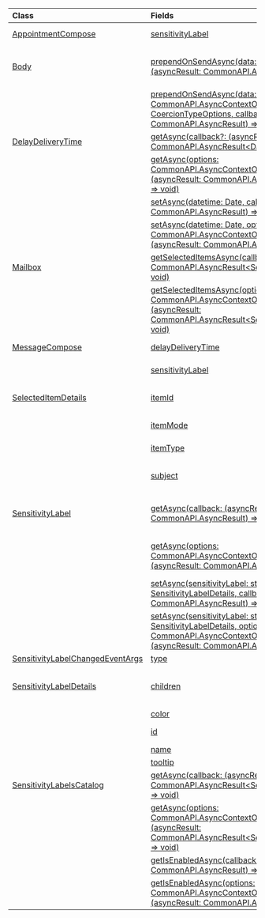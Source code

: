 | Class | Fields | Description |
|:---|:---|:---|
|[AppointmentCompose](/javascript/api/outlook/office.appointmentcompose)|[sensitivityLabel](/javascript/api/outlook/office.appointmentcompose#outlook-office-appointmentcompose-sensitivitylabel-member)|Gets the object to get or set the {@link Office.SensitivityLabel | sensitivity label} of an appointment.|
|[Body](/javascript/api/outlook/office.body)|[prependOnSendAsync(data: string, callback?: (asyncResult: CommonAPI.AsyncResult<void>) => void)](/javascript/api/outlook/office.body#outlook-office-body-prependonsendasync-member(1))|Prepends HTML or plain text to the beginning of a message or appointment body when the mail item is sent.|
||[prependOnSendAsync(data: string, options: CommonAPI.AsyncContextOptions & CoercionTypeOptions, callback?: (asyncResult: CommonAPI.AsyncResult<void>) => void)](/javascript/api/outlook/office.body#outlook-office-body-prependonsendasync-member(1))|Prepends HTML or plain text to the beginning of a message or appointment body when the mail item is sent.|
|[DelayDeliveryTime](/javascript/api/outlook/office.delaydeliverytime)|[getAsync(callback?: (asyncResult: CommonAPI.AsyncResult<Date \| 0>) => void)](/javascript/api/outlook/office.delaydeliverytime#outlook-office-delaydeliverytime-getasync-member(1))|Gets the delivery date and time of a message.|
||[getAsync(options: CommonAPI.AsyncContextOptions, callback?: (asyncResult: CommonAPI.AsyncResult<Date \| 0>) => void)](/javascript/api/outlook/office.delaydeliverytime#outlook-office-delaydeliverytime-getasync-member(1))|Gets the delivery date and time of a message.|
||[setAsync(datetime: Date, callback?: (asyncResult: CommonAPI.AsyncResult<void>) => void)](/javascript/api/outlook/office.delaydeliverytime#outlook-office-delaydeliverytime-setasync-member(1))|Sets the delivery date and time of a message.|
||[setAsync(datetime: Date, options: CommonAPI.AsyncContextOptions, callback?: (asyncResult: CommonAPI.AsyncResult<void>) => void)](/javascript/api/outlook/office.delaydeliverytime#outlook-office-delaydeliverytime-setasync-member(1))|Sets the delivery date and time of a message.|
|[Mailbox](/javascript/api/outlook/office.mailbox)|[getSelectedItemsAsync(callback: (asyncResult: CommonAPI.AsyncResult<SelectedItemDetails[]>) => void)](/javascript/api/outlook/office.mailbox#outlook-office-mailbox-getselecteditemsasync-member(1))|Gets currently selected messages on which an add-in can activate and perform operations.|
||[getSelectedItemsAsync(options: CommonAPI.AsyncContextOptions, callback: (asyncResult: CommonAPI.AsyncResult<SelectedItemDetails[]>) => void)](/javascript/api/outlook/office.mailbox#outlook-office-mailbox-getselecteditemsasync-member(1))|Gets currently selected messages on which an add-in can activate and perform operations.|
|[MessageCompose](/javascript/api/outlook/office.messagecompose)|[delayDeliveryTime](/javascript/api/outlook/office.messagecompose#outlook-office-messagecompose-delaydeliverytime-member)|Gets or sets the delayed delivery date and time of a message.|
||[sensitivityLabel](/javascript/api/outlook/office.messagecompose#outlook-office-messagecompose-sensitivitylabel-member)|Gets the object to get or set the {@link Office.SensitivityLabel | sensitivity label} of a message.|
|[SelectedItemDetails](/javascript/api/outlook/office.selecteditemdetails)|[itemId](/javascript/api/outlook/office.selecteditemdetails#outlook-office-selecteditemdetails-itemid-member)|The Exchange Web Services (EWS) item identifier of the message that's currently selected.|
||[itemMode](/javascript/api/outlook/office.selecteditemdetails#outlook-office-selecteditemdetails-itemmode-member)|The Outlook mode (`Read` or `Compose`) of the message that's currently selected.|
||[itemType](/javascript/api/outlook/office.selecteditemdetails#outlook-office-selecteditemdetails-itemtype-member)|The type of the item that's currently selected.|
||[subject](/javascript/api/outlook/office.selecteditemdetails#outlook-office-selecteditemdetails-subject-member)|The description that appears in the subject field of the message that's currently selected.|
|[SensitivityLabel](/javascript/api/outlook/office.sensitivitylabel)|[getAsync(callback: (asyncResult: CommonAPI.AsyncResult<string>) => void)](/javascript/api/outlook/office.sensitivitylabel#outlook-office-sensitivitylabel-getasync-member(1))|Gets the unique identifier (GUID) of the sensitivity label applied to a message or appointment being composed.|
||[getAsync(options: CommonAPI.AsyncContextOptions, callback: (asyncResult: CommonAPI.AsyncResult<string>) => void)](/javascript/api/outlook/office.sensitivitylabel#outlook-office-sensitivitylabel-getasync-member(1))|Gets the unique identifier (GUID) of the sensitivity label applied to a message or appointment being composed.|
||[setAsync(sensitivityLabel: string \| SensitivityLabelDetails, callback?: (asyncResult: CommonAPI.AsyncResult<void>) => void)](/javascript/api/outlook/office.sensitivitylabel#outlook-office-sensitivitylabel-setasync-member(1))|Applies the specified sensitivity label to the message or appointment being composed.|
||[setAsync(sensitivityLabel: string \| SensitivityLabelDetails, options: CommonAPI.AsyncContextOptions, callback?: (asyncResult: CommonAPI.AsyncResult<void>) => void)](/javascript/api/outlook/office.sensitivitylabel#outlook-office-sensitivitylabel-setasync-member(1))|Applies the specified sensitivity label to the message or appointment being composed.|
|[SensitivityLabelChangedEventArgs](/javascript/api/outlook/office.sensitivitylabelchangedeventargs)|[type](/javascript/api/outlook/office.sensitivitylabelchangedeventargs#outlook-office-sensitivitylabelchangedeventargs-type-member)|The type of event that was raised.|
|[SensitivityLabelDetails](/javascript/api/outlook/office.sensitivitylabeldetails)|[children](/javascript/api/outlook/office.sensitivitylabeldetails#outlook-office-sensitivitylabeldetails-children-member)|The {@link https://learn.microsoft.com/microsoft-365/compliance/sensitivity-labels#sublabels-grouping-labels | sublabels} of the sensitivity label.|
||[color](/javascript/api/outlook/office.sensitivitylabeldetails#outlook-office-sensitivitylabeldetails-color-member)|The color of the sensitivity label.|
||[id](/javascript/api/outlook/office.sensitivitylabeldetails#outlook-office-sensitivitylabeldetails-id-member)|The unique identifier (GUID) of the sensitivity label.|
||[name](/javascript/api/outlook/office.sensitivitylabeldetails#outlook-office-sensitivitylabeldetails-name-member)|The name of the sensitivity label.|
||[tooltip](/javascript/api/outlook/office.sensitivitylabeldetails#outlook-office-sensitivitylabeldetails-tooltip-member)|The description of the sensitivity label.|
|[SensitivityLabelsCatalog](/javascript/api/outlook/office.sensitivitylabelscatalog)|[getAsync(callback: (asyncResult: CommonAPI.AsyncResult<SensitivityLabelDetails[]>) => void)](/javascript/api/outlook/office.sensitivitylabelscatalog#outlook-office-sensitivitylabelscatalog-getasync-member(1))|Gets all the sensitivity labels that are enabled in Outlook.|
||[getAsync(options: CommonAPI.AsyncContextOptions, callback: (asyncResult: CommonAPI.AsyncResult<SensitivityLabelDetails[]>) => void)](/javascript/api/outlook/office.sensitivitylabelscatalog#outlook-office-sensitivitylabelscatalog-getasync-member(1))|Gets all the sensitivity labels that are enabled in Outlook.|
||[getIsEnabledAsync(callback: (asyncResult: CommonAPI.AsyncResult<boolean>) => void)](/javascript/api/outlook/office.sensitivitylabelscatalog#outlook-office-sensitivitylabelscatalog-getisenabledasync-member(1))|Checks whether the catalog of sensitivity labels is enabled in Outlook.|
||[getIsEnabledAsync(options: CommonAPI.AsyncContextOptions, callback: (asyncResult: CommonAPI.AsyncResult<boolean>) => void)](/javascript/api/outlook/office.sensitivitylabelscatalog#outlook-office-sensitivitylabelscatalog-getisenabledasync-member(1))|Checks whether the catalog of sensitivity labels is enabled in Outlook.|
